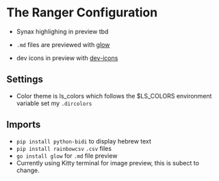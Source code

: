 
# The Ranger Configuration

- Synax highlighing in preview tbd

- `.md` files are previewed with [glow](https://github.com/charmbracelet/glow)

- dev icons in preview with [dev-icons](https://github.com/alexanderjeurissen/ranger_devicons)

## Settings

- Color theme is ls_colors which follows the $LS_COLORS environment variable set my `.dircolors`

## Imports

- `pip install python-bidi` to display hebrew text
- `pip install rainbowcsv` `.csv` files
- `go install glow` for `.md` file preview
- Currently using Kitty terminal for image preview, this is subect to change.
